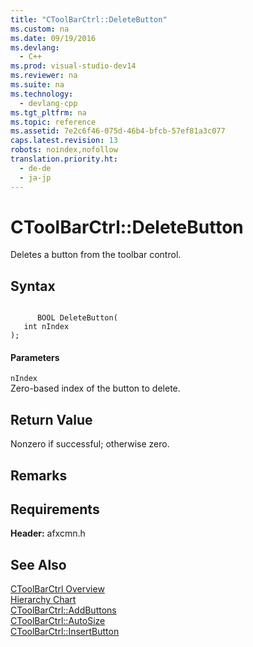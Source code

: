 ```yaml
---
title: "CToolBarCtrl::DeleteButton"
ms.custom: na
ms.date: 09/19/2016
ms.devlang: 
  - C++
ms.prod: visual-studio-dev14
ms.reviewer: na
ms.suite: na
ms.technology: 
  - devlang-cpp
ms.tgt_pltfrm: na
ms.topic: reference
ms.assetid: 7e2c6f46-075d-46b4-bfcb-57ef81a3c077
caps.latest.revision: 13
robots: noindex,nofollow
translation.priority.ht: 
  - de-de
  - ja-jp
---
```

# CToolBarCtrl::DeleteButton
Deletes a button from the toolbar control.  
  
## Syntax  
  
```  
  
      BOOL DeleteButton(  
   int nIndex   
);  
```  
  
#### Parameters  
 `nIndex`  
 Zero-based index of the button to delete.  
  
## Return Value  
 Nonzero if successful; otherwise zero.  
  
## Remarks  
  
## Requirements  
 **Header:** afxcmn.h  
  
## See Also  
 [CToolBarCtrl Overview](../vs140/CToolBarCtrl-Class.md)   
 [Hierarchy Chart](../vs140/Hierarchy-Chart.md)   
 [CToolBarCtrl::AddButtons](../vs140/CToolBarCtrl--AddButtons.md)   
 [CToolBarCtrl::AutoSize](../vs140/CToolBarCtrl--AutoSize.md)   
 [CToolBarCtrl::InsertButton](../vs140/CToolBarCtrl--InsertButton.md)